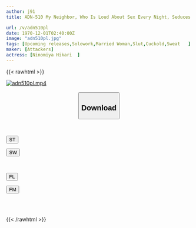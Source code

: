 ```yaml
---
author: j91
title: ADN-510 My Neighbor, Who Is Loud About Sex Every Night, Seduces Me Out Of Frustration While My Husband Is Away. I Was Drenched In Sweat And Fucked For A Week. Hikari Ninomiya

url: /v/adn510pl
date: 1970-12-01T02:40:00Z
image: "adn510pl.jpg"
tags: [Upcoming releases,Solowork,Married Woman,Slut,Cuckold,Sweat	 ]
maker: [Attackers]
actress: [Ninomiya Hikari  ]
---
```



{{< rawhtml >}}

<div class="video" data-videoid="pending_link.html">
    <a href="javascript:;">
        <img src="/v/adn510pl/adn510pl.jpg" width="WIDTH" height="HEIGHT" alt="adn510pl.mp4" loading="lazy">
    </a>
</div>

<script type="text/javascript" src="https://j91.asia/asset/on-demand-pend.js"></script>

<br>
  <link rel="stylesheet" href="https://j91.asia/asset/bs5.css">
  
  <center>
  <button class="btn btn-primary" type="button" data-bs-toggle="collapse" data-bs-target=".multi-collapse" aria-expanded="false" aria-controls="multiCollapseExample1 multiCollapseExample2"><h2>Download</h2></button></center>
</p>
<div class="row">
  <div class="col">
    <div class="collapse multi-collapse" id="multiCollapseExample1">
      <div class="card card-body">
	      	      <br>
<div class="buttons">  
<p><a href="https://j91.asia/pending_link.html" target="_blank"><button class="btn-hover color-3"><i class="fa fa-download"></i> ST</button></a></p>
<p><a href="https://j91.asia/pending_link.html" target="_blank"><button class="btn-hover color-2"><i class="fa fa-download"></i> SW</button></a></p></div>
    </div>
  </div>
</div>
  <div class="col">
    <div class="collapse multi-collapse" id="multiCollapseExample2">
      <div class="card card-body">
	      <br>
<div class="buttons">
<p><a href="https://j91.asia/pending_link.html" target="_blank"><button class="btn-hover color-9"><i class="fa fa-download"></i> FL</button></a></p>
<p><a href="https://j91.asia/pending_link.html" target="_blank"><button class="btn-hover color-8"><i class="fa fa-download"></i> FM</button></a></p></div>
<br><br>
      </div>
    </div>
  </div>
</div>

{{< /rawhtml >}}